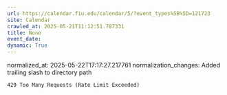 ```yaml
---
url: https://calendar.fiu.edu/calendar/5/?event_types%5B%5D=121723
site: Calendar
crawled_at: 2025-05-21T11:12:51.787331
title: None
event_date: 
dynamic: True
---
```

normalized_at: 2025-05-22T17:17:27.217761
normalization_changes: Added trailing slash to directory path

```
429 Too Many Requests (Rate Limit Exceeded)

```

